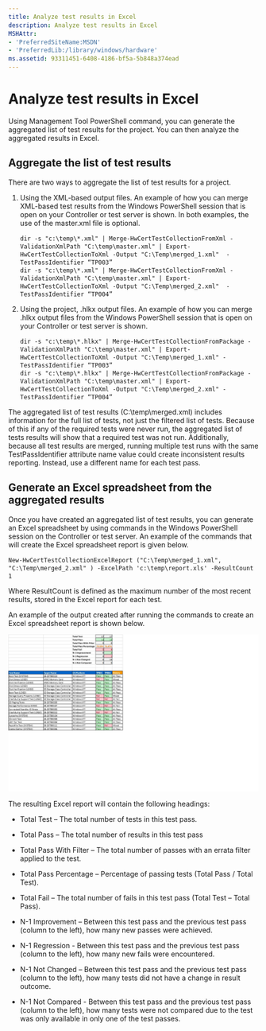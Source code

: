 ```yaml
---
title: Analyze test results in Excel
description: Analyze test results in Excel
MSHAttr:
- 'PreferredSiteName:MSDN'
- 'PreferredLib:/library/windows/hardware'
ms.assetid: 93311451-6408-4186-bf5a-5b848a374ead
---
```


# Analyze test results in Excel


Using Management Tool PowerShell command, you can generate the aggregated list of test results for the project. You can then analyze the aggregated results in Excel.

## <span id="Aggregate_the_list_of_test_results"></span><span id="aggregate_the_list_of_test_results"></span><span id="AGGREGATE_THE_LIST_OF_TEST_RESULTS"></span>Aggregate the list of test results


There are two ways to aggregate the list of test results for a project.

1.  Using the XML-based output files. An example of how you can merge XML-based test results from the Windows PowerShell session that is open on your Controller or test server is shown. In both examples, the use of the master.xml file is optional.

    ``` syntax
    dir -s "c:\temp\*.xml" | Merge-HwCertTestCollectionFromXml -ValidationXmlPath "C:\temp\master.xml" | Export-HwCertTestCollectionToXml -Output "C:\Temp\merged_1.xml"  -TestPassIdentifier “TP003”
    dir -s "c:\temp\*.xml" | Merge-HwCertTestCollectionFromXml -ValidationXmlPath "C:\temp\master.xml" | Export-HwCertTestCollectionToXml -Output "C:\Temp\merged_2.xml"  -TestPassIdentifier “TP004”
    ```

2.  Using the project, .hlkx output files. An example of how you can merge .hlkx output files from the Windows PowerShell session that is open on your Controller or test server is shown.

    ``` syntax
    dir -s "c:\temp\*.hlkx" | Merge-HwCertTestCollectionFromPackage -ValidationXmlPath "C:\temp\master.xml" | Export-HwCertTestCollectionToXml -Output "C:\Temp\merged_1.xml" -TestPassIdentifier “TP003”
    dir -s "c:\temp\*.hlkx" | Merge-HwCertTestCollectionFromPackage -ValidationXmlPath "C:\temp\master.xml" | Export-HwCertTestCollectionToXml -Output "C:\Temp\merged_2.xml" -TestPassIdentifier “TP004”
    ```

The aggregated list of test results (C:\\temp\\merged.xml) includes information for the full list of tests, not just the filtered list of tests. Because of this if any of the required tests were never run, the aggregated list of tests results will show that a required test was not run. Additionally, because all test results are merged, running multiple test runs with the same TestPassIdentifier attribute name value could create inconsistent results reporting. Instead, use a different name for each test pass.

## <span id="Generate_an_Excel_spreadsheet_from_the_aggregated_results"></span><span id="generate_an_excel_spreadsheet_from_the_aggregated_results"></span><span id="GENERATE_AN_EXCEL_SPREADSHEET_FROM_THE_AGGREGATED_RESULTS"></span>Generate an Excel spreadsheet from the aggregated results


Once you have created an aggregated list of test results, you can generate an Excel spreadsheet by using commands in the Windows PowerShell session on the Controller or test server. An example of the commands that will create the Excel spreadsheet report is given below.

``` syntax
New-HwCertTestCollectionExcelReport ("C:\Temp\merged_1.xml", "C:\Temp\merged_2.xml" ) -ExcelPath 'c:\temp\report.xls' -ResultCount 1 
```

Where ResultCount is defined as the maximum number of the most recent results, stored in the Excel report for each test.

An example of the output created after running the commands to create an Excel spreadsheet report is shown below.

![hlk automation tool example of excel results](images/hck-winb-hckautotool-excel-results.jpg)

The resulting Excel report will contain the following headings:

-   Total Test – The total number of tests in this test pass.

-   Total Pass – The total number of results in this test pass

-   Total Pass With Filter – The total number of passes with an errata filter applied to the test.

-   Total Pass Percentage – Percentage of passing tests (Total Pass / Total Test).

-   Total Fail – The total number of fails in this test pass (Total Test – Total Pass).

-   N-1 Improvement – Between this test pass and the previous test pass (column to the left), how many new passes were achieved.

-   N-1 Regression - Between this test pass and the previous test pass (column to the left), how many new fails were encountered.

-   N-1 Not Changed – Between this test pass and the previous test pass (column to the left), how many tests did not have a change in result outcome.

-   N-1 Not Compared - Between this test pass and the previous test pass (column to the left), how many tests were not compared due to the test was only available in only one of the test passes.

 

 






